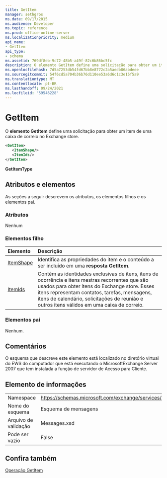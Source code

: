 ```yaml
---
title: GetItem
manager: sethgros
ms.date: 09/17/2015
ms.audience: Developer
ms.topic: reference
ms.prod: office-online-server
ms.localizationpriority: medium
api_name:
- GetItem
api_type:
- schema
ms.assetid: 769df8eb-9c72-48b5-a49f-82c6b86bc5fc
description: O elemento GetItem define uma solicitação para obter um item de uma caixa de correio no Exchange store.
ms.openlocfilehash: 7d5a7253db54fd67bb8e8772c2a5aedb86abdeee
ms.sourcegitcommit: 54f6cd5a704b36b76d110ee53a6d6c1c3e15f5a9
ms.translationtype: MT
ms.contentlocale: pt-BR
ms.lasthandoff: 09/24/2021
ms.locfileid: "59546228"
---
```

# <a name="getitem"></a>GetItem

O **elemento GetItem** define uma solicitação para obter um item de uma caixa de correio no Exchange store. 
  
```xml
<GetItem>
   <ItemShape/>
   <ItemIds/>
</GetItem>
```

 **GetItemType**
## <a name="attributes-and-elements"></a>Atributos e elementos

As seções a seguir descrevem os atributos, os elementos filhos e os elementos pai.
  
### <a name="attributes"></a>Atributos

Nenhum
  
### <a name="child-elements"></a>Elementos filho

|**Elemento**|**Descrição**|
|:-----|:-----|
|[ItemShape](itemshape.md) <br/> |Identifica as propriedades do item e o conteúdo a ser incluído em uma **resposta GetItem.**  <br/> |
|[ItemIds](itemids.md) <br/> |Contém as identidades exclusivas de itens, itens de ocorrência e itens mestras recorrentes que são usados para obter itens do Exchange store. Esses itens representam contatos, tarefas, mensagens, itens de calendário, solicitações de reunião e outros itens válidos em uma caixa de correio.  <br/> |
   
### <a name="parent-elements"></a>Elementos pai

Nenhum.
  
## <a name="remarks"></a>Comentários

O esquema que descreve este elemento está localizado no diretório virtual do EWS do computador que está executando o MicrosoftExchange Server 2007 que tem instalada a função de servidor de Acesso para Cliente.
  
## <a name="element-information"></a>Elemento de informações

|||
|:-----|:-----|
|Namespace  <br/> |https://schemas.microsoft.com/exchange/services/2006/messages  <br/> |
|Nome do esquema  <br/> |Esquema de mensagens  <br/> |
|Arquivo de validação  <br/> |Messages.xsd  <br/> |
|Pode ser vazio  <br/> |False  <br/> |
   
## <a name="see-also"></a>Confira também



[Operação GetItem](getitem-operation.md)

